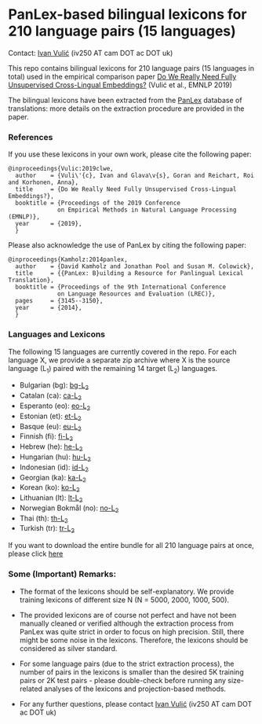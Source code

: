 # PanLex-based bilingual lexicons for 210 language pairs (15 languages)

Contact: [Ivan Vulić](https://sites.google.com/site/ivanvulic/) (iv250 AT cam DOT ac DOT uk)

This repo contains bilingual lexicons for 210 language pairs (15 languages in total) used in the empirical comparison paper [Do We Really Need Fully Unsupervised Cross-Lingual Embeddings?](https://arxiv.org/pdf/1909.01638.pdf) (Vulić et al., EMNLP 2019)

The bilingual lexicons have been extracted from the [PanLex](https://panlex.org/) database of translations: more details on the extraction procedure are provided in the paper.


### References

If you use these lexicons in your own work, please cite the following paper:
```
@inproceedings{Vulic:2019clwe,
  author    = {Vuli\'{c}, Ivan and Glava\v{s}, Goran and Reichart, Roi and Korhonen, Anna},
  title     = {Do We Really Need Fully Unsupervised Cross-Lingual Embeddings?},
  booktitle = {Proceedings of the 2019 Conference 
              on Empirical Methods in Natural Language Processing (EMNLP)},
  year      = {2019},
  }
```

Please also acknowledge the use of PanLex by citing the following paper:
```
@inproceedings{Kamholz:2014panlex,
  author    = {David Kamholz and Jonathan Pool and Susan M. Colowick},
  title     = {{PanLex: B}uilding a Resource for Panlingual Lexical Translation},
  booktitle = {Proceedings of the 9th International Conference 
              on Language Resources and Evaluation (LREC)},
  pages     = {3145--3150},
  year      = {2014},
  }
```

### Languages and Lexicons

The following 15 languages are currently covered in the repo. For each language X, we provide a separate zip archive where X is the source language (L<sub>1</sub>) paired with the remaining 14 target (L<sub>2</sub>) languages.

* Bulgarian (bg): [bg-L<sub>2</sub>](https://github.com/cambridgeltl/panlex-bli/raw/master/lexicons/bg-l2.zip)
* Catalan (ca): [ca-L<sub>2</sub>](https://github.com/cambridgeltl/panlex-bli/raw/master/lexicons/ca-l2.zip)
* Esperanto (eo): [eo-L<sub>2</sub>](https://github.com/cambridgeltl/panlex-bli/raw/master/lexicons/eo-l2.zip)
* Estonian (et): [et-L<sub>2</sub>](https://github.com/cambridgeltl/panlex-bli/raw/master/lexicons/et-l2.zip)
* Basque (eu): [eu-L<sub>2</sub>](https://github.com/cambridgeltl/panlex-bli/raw/master/lexicons/eu-l2.zip)
* Finnish (fi): [fi-L<sub>2</sub>](https://github.com/cambridgeltl/panlex-bli/raw/master/lexicons/fi-l2.zip)
* Hebrew (he): [he-L<sub>2</sub>](https://github.com/cambridgeltl/panlex-bli/raw/master/lexicons/he-l2.zip)
* Hungarian (hu): [hu-L<sub>2</sub>](https://github.com/cambridgeltl/panlex-bli/raw/master/lexicons/hu-l2.zip)
* Indonesian (id): [id-L<sub>2</sub>](https://github.com/cambridgeltl/panlex-bli/raw/master/lexicons/id-l2.zip)
* Georgian (ka): [ka-L<sub>2</sub>](https://github.com/cambridgeltl/panlex-bli/raw/master/lexicons/ka-l2.zip)
* Korean (ko): [ko-L<sub>2</sub>](https://github.com/cambridgeltl/panlex-bli/raw/master/lexicons/ko-l2.zip)
* Lithuanian (lt): [lt-L<sub>2</sub>](https://github.com/cambridgeltl/panlex-bli/raw/master/lexicons/lt-l2.zip)
* Norwegian Bokmål (no): [no-L<sub>2</sub>](https://github.com/cambridgeltl/panlex-bli/raw/master/lexicons/no-l2.zip)
* Thai (th): [th-L<sub>2</sub>](https://github.com/cambridgeltl/panlex-bli/raw/master/lexicons/th-l2.zip)
* Turkish (tr): [tr-L<sub>2</sub>](https://github.com/cambridgeltl/panlex-bli/raw/master/lexicons/tr-l2.zip)

If you want to download the entire bundle for all 210 language pairs at once, please click [here]()

### Some (Important) Remarks:

* The format of the lexicons should be self-explanatory. We provide training lexicons of different size N (N = 5000, 2000, 1000, 500).

* The provided lexicons are of course not perfect and have not been manually cleaned or verified although the extraction process from PanLex was quite strict in order to focus on high precision. Still, there might be some noise in the lexicons. Therefore, the lexicons should be considered as silver standard.

* For some language pairs (due to the strict extraction process), the number of pairs in the lexicons is smaller than the desired 5K training pairs or 2K test pairs - please double-check before running any size-related analyses of the lexicons and projection-based methods.

* For any further questions, please contact [Ivan Vulić](https://sites.google.com/site/ivanvulic/) (iv250 AT cam DOT ac DOT uk)

